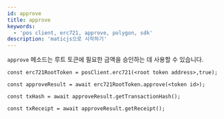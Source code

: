 ```yaml
---
id: approve
title: approve
keywords:
  - 'pos client, erc721, approve, polygon, sdk'
description: 'maticjs으로 시작하기'
---
```


`approve` 메소드는 루트 토큰에 필요한 금액을 승인하는 데 사용할 수 있습니다.

```
const erc721RootToken = posClient.erc721(<root token address>,true);

const approveResult = await erc721RootToken.approve(<token id>);

const txHash = await approveResult.getTransactionHash();

const txReceipt = await approveResult.getReceipt();

```
